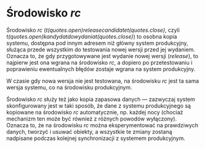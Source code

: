 # Środowisko _rc_

Środowisko _rc_ (_$t(quotes.open)release candidate$t(quotes.close)_, czyli
_$t(quotes.open)kandydat do wydania$t(quotes.close)_) to osobna kopia systemu, dostępna pod innym
adresem niż główny system produkcyjny, służąca przede wszystkim do testowania nowej wersji
przed jej wydaniem. Oznacza to, że gdy przygotowywane jest wydanie nowej wersji (_release_), to
najpierw jest ona wgrana na środowisko _rc_, a dopiero po przetestowaniu i poprawieniu ewentualnych
błędów zostaje wgrana na system produkcyjny.

W czasie gdy nowa wersja nie jest testowana, na środowisku _rc_ jest ta sama wersja systemu, co
na środowisku produkcyjnym.

Środowisko _rc_ służy też jako kopia zapasowa danych — zazwyczaj system skonfigurowany
jest w taki sposób, że dane z systemu produkcyjnego są kopiowane na środowisko _rc_ automatycznie,
np. każdej nocy (chociaż mechanizm ten może być również z różnych powodów wyłączony).
Oznacza to, że na środowisku _rc_ można eksperymentować na prawdziwych danych, tworzyć i usuwać
obiekty, a wszystkie te zmiany zostaną nadpisane podczas kolejnej synchronizacji z systemem
produkcyjnym.
